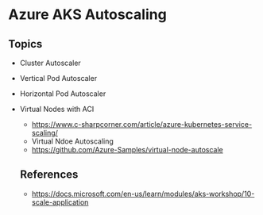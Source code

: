 # Azure AKS Autoscaling

## Topics
- Cluster Autoscaler
- Vertical Pod Autoscaler
- Horizontal Pod Autoscaler
- Virtual Nodes with ACI 
  - https://www.c-sharpcorner.com/article/azure-kubernetes-service-scaling/
  - Virtual Ndoe Autoscaling
  - https://github.com/Azure-Samples/virtual-node-autoscale


  ## References
  - https://docs.microsoft.com/en-us/learn/modules/aks-workshop/10-scale-application
